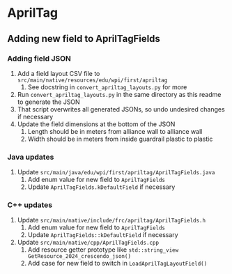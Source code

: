 # AprilTag

## Adding new field to AprilTagFields

### Adding field JSON

1. Add a field layout CSV file to `src/main/native/resources/edu/wpi/first/apriltag`
    1. See docstring in `convert_apriltag_layouts.py` for more
2. Run `convert_apriltag_layouts.py` in the same directory as this readme to generate the JSON
3. That script overwrites all generated JSONs, so undo undesired changes if necessary
4. Update the field dimensions at the bottom of the JSON
    1. Length should be in meters from alliance wall to alliance wall
    2. Width should be in meters from inside guardrail plastic to plastic

### Java updates

1. Update `src/main/java/edu/wpi/first/apriltag/AprilTagFields.java`
    1. Add enum value for new field to `AprilTagFields`
    2. Update `AprilTagFields.kDefaultField` if necessary

### C++ updates

1. Update `src/main/native/include/frc/apriltag/AprilTagFields.h`
    1. Add enum value for new field to `AprilTagFields`
    2. Update `AprilTagFields::kDefaultField` if necessary
2. Update `src/main/native/cpp/AprilTagFields.cpp`
    1. Add resource getter prototype like `std::string_view GetResource_2024_crescendo_json()`
    2. Add case for new field to switch in `LoadAprilTagLayoutField()`
